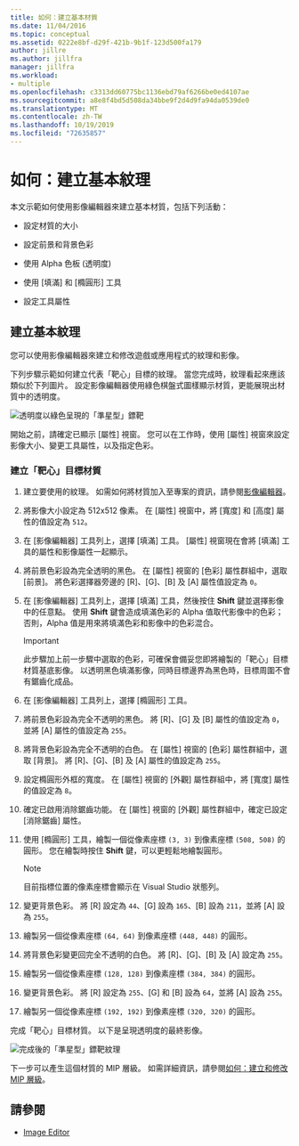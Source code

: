 ```yaml
---
title: 如何：建立基本材質
ms.date: 11/04/2016
ms.topic: conceptual
ms.assetid: 0222e8bf-d29f-421b-9b1f-123d500fa179
author: jillre
ms.author: jillfra
manager: jillfra
ms.workload:
- multiple
ms.openlocfilehash: c3313dd60775bc1136ebd79af6266be0ed4107ae
ms.sourcegitcommit: a8e8f4bd5d508da34bbe9f2d4d9fa94da0539de0
ms.translationtype: MT
ms.contentlocale: zh-TW
ms.lasthandoff: 10/19/2019
ms.locfileid: "72635857"
---
```

# <a name="how-to-create-a-basic-texture"></a>如何：建立基本紋理

本文示範如何使用影像編輯器來建立基本材質，包括下列活動：

- 設定材質的大小

- 設定前景和背景色彩

- 使用 Alpha 色板 (透明度)

- 使用 [填滿] 和 [橢圓形] 工具

- 設定工具屬性

## <a name="create-a-basic-texture"></a>建立基本紋理

您可以使用影像編輯器來建立和修改遊戲或應用程式的紋理和影像。

下列步驟示範如何建立代表「靶心」目標的紋理。 當您完成時，紋理看起來應該類似於下列圖片。 設定影像編輯器使用綠色棋盤式圖樣顯示材質，更能展現出材質中的透明度。

![透明度以綠色呈現的「準星型」鏢靶](../designers/media/digit-bullseye-texture-in-editor.png)

開始之前，請確定已顯示 [屬性] 視窗。 您可以在工作時，使用 [屬性] 視窗來設定影像大小、變更工具屬性，以及指定色彩。

### <a name="create-a-bullseye-target-texture"></a>建立「靶心」目標材質

1. 建立要使用的紋理。 如需如何將材質加入至專案的資訊，請參閱[影像編輯器](../designers/image-editor.md#get-started)。

2. 將影像大小設定為 512x512 像素。 在 [屬性] 視窗中，將 [寬度] 和 [高度] 屬性的值設定為 `512`。

3. 在 [影像編輯器] 工具列上，選擇 [填滿] 工具。 [屬性] 視窗現在會將 [填滿] 工具的屬性和影像屬性一起顯示。

4. 將前景色彩設為完全透明的黑色。 在 [屬性] 視窗的 [色彩] 屬性群組中，選取 [前景]。 將色彩選擇器旁邊的 [R]、[G]、[B] 及 [A] 屬性值設定為 `0`。

5. 在 [影像編輯器] 工具列上，選擇 [填滿] 工具，然後按住 **Shift** 鍵並選擇影像中的任意點。 使用 **Shift** 鍵會造成填滿色彩的 Alpha 值取代影像中的色彩；否則，Alpha 值是用來將填滿色彩和影像中的色彩混合。

    > [!IMPORTANT]
    > 此步驟加上前一步驟中選取的色彩，可確保會備妥您即將繪製的「靶心」目標材質基底影像。 以透明黑色填滿影像，同時目標邊界為黑色時，目標周圍不會有鋸齒化成品。

6. 在 [影像編輯器] 工具列上，選擇 [橢圓形] 工具。

7. 將前景色彩設為完全不透明的黑色。 將 [R]、[G] 及 [B] 屬性的值設定為 `0`，並將 [A] 屬性的值設定為 `255`。

8. 將背景色彩設為完全不透明的白色。 在 [屬性] 視窗的 [色彩] 屬性群組中，選取 [背景]。 將 [R]、[G]、[B] 及 [A] 屬性的值設定為 `255`。

9. 設定橢圓形外框的寬度。 在 [屬性] 視窗的 [外觀] 屬性群組中，將 [寬度] 屬性的值設定為 `8`。

10. 確定已啟用消除鋸齒功能。 在 [屬性] 視窗的 [外觀] 屬性群組中，確定已設定 [消除鋸齒] 屬性。

11. 使用 [橢圓形] 工具，繪製一個從像素座標 `(3, 3)` 到像素座標 `(508, 508)` 的圓形。 您在繪製時按住 **Shift** 鍵，可以更輕鬆地繪製圓形。

    > [!NOTE]
    > 目前指標位置的像素座標會顯示在 Visual Studio 狀態列。

12. 變更背景色彩。 將 [R] 設定為 `44`、[G] 設為 `165`、[B] 設為 `211`，並將 [A] 設為 `255`。

13. 繪製另一個從像素座標 `(64, 64)` 到像素座標 `(448, 448)` 的圓形。

14. 將背景色彩變更回完全不透明的白色。 將 [R]、[G]、[B] 及 [A] 設定為 `255`。

15. 繪製另一個從像素座標 `(128, 128)` 到像素座標 `(384, 384)` 的圓形。

16. 變更背景色彩。 將 [R] 設定為 `255`、[G] 和 [B] 設為 `64`，並將 [A] 設為 `255`。

17. 繪製另一個從像素座標 `(192, 192)` 到像素座標 `(320, 320)` 的圓形。

完成「靶心」目標材質。 以下是呈現透明度的最終影像。

![完成後的「準星型」鏢靶紋理](../designers/media/gfx_image_demo_bullseye.png)

下一步可以產生這個材質的 MIP 層級。 如需詳細資訊，請參閱[如何：建立和修改 MIP 層級](../designers/how-to-create-and-modify-mip-levels.md)。

## <a name="see-also"></a>請參閱

- [Image Editor](../designers/image-editor.md)